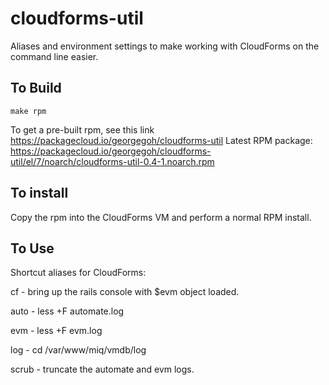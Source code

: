 # cloudforms-util

Aliases and environment settings to make working with CloudForms on the command line easier.

## To Build

    make rpm

To get a pre-built rpm, see this link https://packagecloud.io/georgegoh/cloudforms-util
Latest RPM package: https://packagecloud.io/georgegoh/cloudforms-util/el/7/noarch/cloudforms-util-0.4-1.noarch.rpm

## To install

Copy the rpm into the CloudForms VM and perform a normal RPM install.

## To Use

Shortcut aliases for CloudForms:

   cf    - bring up the rails console with $evm object loaded.
   
   auto  - less +F automate.log
   
   evm   - less +F evm.log
   
   log   - cd /var/www/miq/vmdb/log
   
   scrub - truncate the automate and evm logs.
